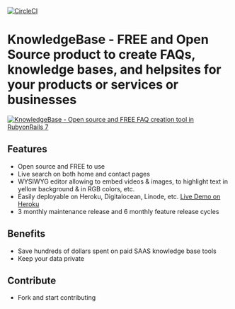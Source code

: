 [![CircleCI](https://circleci.com/gh/cmittal79dev/knowledgebasehub/tree/main.svg?style=shield)](https://circleci.com/gh/cmittal79dev/knowledgebasehub/tree/main)

# KnowledgeBase - FREE and Open Source product to create FAQs, knowledge bases, and helpsites for your products or services or businesses

[![KnowledgeBase - Open source and FREE FAQ creation tool in RubyonRails 7](https://d33wubrfki0l68.cloudfront.net/5279669708f2d0a09e5c5ad4e7c68050c1db1e8f/702c6/images/knowledgebase-screenshot-2022-02-23-18-17-07.png)](https://knowledgebase.redwebtigers.com)

## Features

- Open source and FREE to use
- Live search on both home and contact pages
- WYSIWYG editor allowing to embed videos & images, to highlight text in yellow background & in RGB colors, etc.
- Easily deployable on Heroku, Digitalocean, Linode, etc. [Live Demo on Heroku](https://knowledgebasehub.herokuapp.com/)
- 3 monthly maintenance release and 6 monthly feature release cycles

## Benefits

- Save hundreds of dollars spent on paid SAAS knowledge base tools
- Keep your data private

## Contribute

- Fork and start contributing